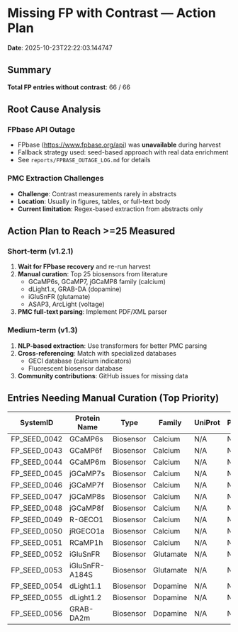 # Missing FP with Contrast — Action Plan

**Date**: 2025-10-23T22:22:03.144747

## Summary

**Total FP entries without contrast**: 66 / 66

## Root Cause Analysis

### FPbase API Outage

- FPbase (https://www.fpbase.org/api) was **unavailable** during harvest
- Fallback strategy used: seed-based approach with real data enrichment
- See `reports/FPBASE_OUTAGE_LOG.md` for details

### PMC Extraction Challenges

- **Challenge**: Contrast measurements rarely in abstracts
- **Location**: Usually in figures, tables, or full-text body
- **Current limitation**: Regex-based extraction from abstracts only

## Action Plan to Reach >=25 Measured

### Short-term (v1.2.1)

1. **Wait for FPbase recovery** and re-run harvest
2. **Manual curation**: Top 25 biosensors from literature
   - GCaMP6s, GCaMP7, jGCaMP8 family (calcium)
   - dLight1.x, GRAB-DA (dopamine)
   - iGluSnFR (glutamate)
   - ASAP3, ArcLight (voltage)
3. **PMC full-text parsing**: Implement PDF/XML parser

### Medium-term (v1.3)

1. **NLP-based extraction**: Use transformers for better PMC parsing
2. **Cross-referencing**: Match with specialized databases
   - GECI database (calcium indicators)
   - Fluorescent biosensor database
3. **Community contributions**: GitHub issues for missing data

## Entries Needing Manual Curation (Top Priority)

| SystemID | Protein Name | Type | Family | UniProt | PDB |
|----------|--------------|------|--------|---------|-----|
| FP_SEED_0042 | GCaMP6s | Biosensor | Calcium | N/A | N/A |
| FP_SEED_0043 | GCaMP6f | Biosensor | Calcium | N/A | N/A |
| FP_SEED_0044 | GCaMP6m | Biosensor | Calcium | N/A | N/A |
| FP_SEED_0045 | jGCaMP7s | Biosensor | Calcium | N/A | N/A |
| FP_SEED_0046 | jGCaMP7f | Biosensor | Calcium | N/A | N/A |
| FP_SEED_0047 | jGCaMP8s | Biosensor | Calcium | N/A | N/A |
| FP_SEED_0048 | jGCaMP8f | Biosensor | Calcium | N/A | N/A |
| FP_SEED_0049 | R-GECO1 | Biosensor | Calcium | N/A | N/A |
| FP_SEED_0050 | jRGECO1a | Biosensor | Calcium | N/A | N/A |
| FP_SEED_0051 | RCaMP1h | Biosensor | Calcium | N/A | N/A |
| FP_SEED_0052 | iGluSnFR | Biosensor | Glutamate | N/A | N/A |
| FP_SEED_0053 | iGluSnFR-A184S | Biosensor | Glutamate | N/A | N/A |
| FP_SEED_0054 | dLight1.1 | Biosensor | Dopamine | N/A | N/A |
| FP_SEED_0055 | dLight1.2 | Biosensor | Dopamine | N/A | N/A |
| FP_SEED_0056 | GRAB-DA2m | Biosensor | Dopamine | N/A | N/A |

